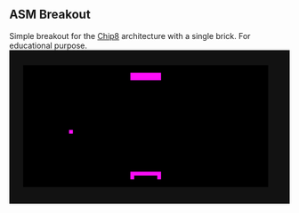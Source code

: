 ASM Breakout
---

Simple breakout for the [Chip8](https://en.wikipedia.org/wiki/CHIP-8) architecture with a single brick. For educational purpose.
![screen.png](screen.png)
